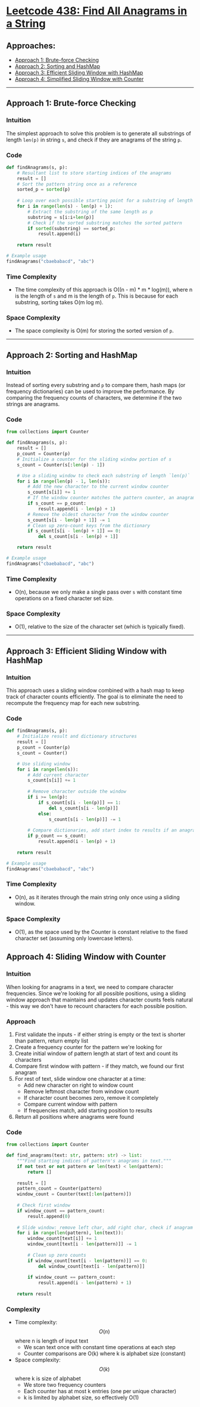 
# [Leetcode 438: Find All Anagrams in a String](https://leetcode.com/problems/find-all-anagrams-in-a-string/)

## Approaches:
- [Approach 1: Brute-force Checking](#approach-1-brute-force-checking)
- [Approach 2: Sorting and HashMap](#approach-2-sorting-and-hashmap)
- [Approach 3: Efficient Sliding Window with HashMap](#approach-3-efficient-sliding-window-with-hashmap)
- [Approach 4: Simplified Sliding Window with Counter](#approach-4-sliding-window-with-counter)
---

## Approach 1: Brute-force Checking

### Intuition
The simplest approach to solve this problem is to generate all substrings of length `len(p)` in string `s`, and check if they are anagrams of the string `p`.

### Code

```python
def findAnagrams(s, p):
    # Resultant list to store starting indices of the anagrams
    result = []
    # Sort the pattern string once as a reference
    sorted_p = sorted(p)
    
    # Loop over each possible starting point for a substring of length `len(p)`
    for i in range(len(s) - len(p) + 1):
        # Extract the substring of the same length as p
        substring = s[i:i+len(p)]
        # Check if the sorted substring matches the sorted pattern
        if sorted(substring) == sorted_p:
            result.append(i)
    
    return result

# Example usage
findAnagrams("cbaebabacd", "abc")
```

### Time Complexity
- The time complexity of this approach is O((n - m) * m * log(m)), where n is the length of `s` and m is the length of `p`. This is because for each substring, sorting takes O(m log m).
  
### Space Complexity
- The space complexity is O(m) for storing the sorted version of `p`.

---

## Approach 2: Sorting and HashMap

### Intuition
Instead of sorting every substring and `p` to compare them, hash maps (or frequency dictionaries) can be used to improve the performance. By comparing the frequency counts of characters, we determine if the two strings are anagrams.

### Code

```python
from collections import Counter

def findAnagrams(s, p):
    result = []
    p_count = Counter(p)
    # Initialize a counter for the sliding window portion of s
    s_count = Counter(s[:len(p) - 1])

    # Use a sliding window to check each substring of length `len(p)`
    for i in range(len(p) - 1, len(s)):
        # Add the new character to the current window counter
        s_count[s[i]] += 1
        # If the window counter matches the pattern counter, an anagram is found
        if s_count == p_count:
            result.append(i - len(p) + 1)
        # Remove the oldest character from the window counter
        s_count[s[i - len(p) + 1]] -= 1
        # Clean up zero-count keys from the dictionary
        if s_count[s[i - len(p) + 1]] == 0:
            del s_count[s[i - len(p) + 1]]

    return result

# Example usage
findAnagrams("cbaebabacd", "abc")
```

### Time Complexity
- O(n), because we only make a single pass over `s` with constant time operations on a fixed character set size.

### Space Complexity
- O(1), relative to the size of the character set (which is typically fixed).

---

## Approach 3: Efficient Sliding Window with HashMap

### Intuition
This approach uses a sliding window combined with a hash map to keep track of character counts efficiently. The goal is to eliminate the need to recompute the frequency map for each new substring.

### Code

```python
def findAnagrams(s, p):
    # Initialize result and dictionary structures
    result = []
    p_count = Counter(p)
    s_count = Counter()

    # Use sliding window
    for i in range(len(s)):
        # Add current character
        s_count[s[i]] += 1
        
        # Remove character outside the window
        if i >= len(p):
            if s_count[s[i - len(p)]] == 1:
                del s_count[s[i - len(p)]]
            else:
                s_count[s[i - len(p)]] -= 1
        
        # Compare dictionaries, add start index to results if an anagram is found
        if p_count == s_count:
            result.append(i - len(p) + 1)
        
    return result

# Example usage
findAnagrams("cbaebabacd", "abc")
```

### Time Complexity
- O(n), as it iterates through the main string only once using a sliding window.

### Space Complexity
- O(1), as the space used by the Counter is constant relative to the fixed character set (assuming only lowercase letters).

## Approach 4: Sliding Window with Counter
### Intuition

When looking for anagrams in a text, we need to compare character frequencies. Since we're looking for all possible positions, using a sliding window approach that maintains and updates character counts feels natural - this way we don't have to recount characters for each possible position.

### Approach

1.  First validate the inputs - if either string is empty or the text is shorter than pattern, return empty list
2.  Create a frequency counter for the pattern we're looking for
3.  Create initial window of pattern length at start of text and count its characters
4.  Compare first window with pattern - if they match, we found our first anagram
5.  For rest of text, slide window one character at a time:
    -   Add new character on right to window count
    -   Remove leftmost character from window count
    -   If character count becomes zero, remove it completely
    -   Compare current window with pattern
    -   If frequencies match, add starting position to results
6.  Return all positions where anagrams were found

### Code
```python
from collections import Counter

def find_anagrams(text: str, pattern: str) -> list:
    """Find starting indices of pattern's anagrams in text."""
    if not text or not pattern or len(text) < len(pattern):
        return []
    
    result = []
    pattern_count = Counter(pattern)
    window_count = Counter(text[:len(pattern)])
    
    # Check first window
    if window_count == pattern_count:
        result.append(0)
        
    # Slide window: remove left char, add right char, check if anagram
    for i in range(len(pattern), len(text)):
        window_count[text[i]] += 1
        window_count[text[i - len(pattern)]] -= 1
        
        # Clean up zero counts
        if window_count[text[i - len(pattern)]] == 0:
            del window_count[text[i - len(pattern)]]
            
        if window_count == pattern_count:
            result.append(i - len(pattern) + 1)
            
    return result
```

### Complexity

-   Time complexity: $$O(n)$$ where n is length of input text
    -   We scan text once with constant time operations at each step
    -   Counter comparisons are O(k) where k is alphabet size (constant)
-   Space complexity: $$O(k)$$ where k is size of alphabet
    -   We store two frequency counters
    -   Each counter has at most k entries (one per unique character)
    -   k is limited by alphabet size, so effectively O(1)

